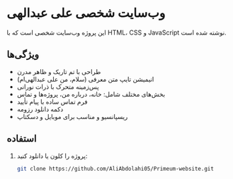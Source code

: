 # وب‌سایت شخصی علی عبدالهی

این پروژه وب‌سایت شخصی است که با HTML، CSS و JavaScript نوشته شده است.

## ویژگی‌ها

- طراحی با تم تاریک و ظاهر مدرن  
- انیمیشن تایپ متن معرفی (سلام، من علی عبدالهی‌ام)  
- پس‌زمینه متحرک با ذرات نورانی  
- بخش‌های مختلف شامل: خانه، درباره من، پروژه‌ها و تماس  
- فرم تماس ساده با پیام تأیید  
- دکمه دانلود رزومه  
- ریسپانسیو و مناسب برای موبایل و دسکتاپ

## استفاده

1. پروژه را کلون یا دانلود کنید:
   ```bash
   git clone https://github.com/AliAbdolahi05/Primeum-website.git
